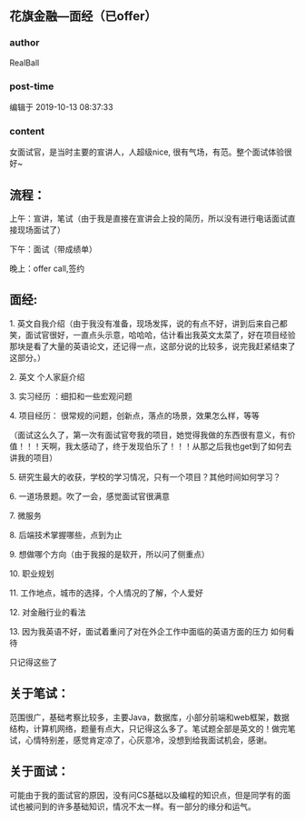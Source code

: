 ## 花旗金融—面经（已offer）
### author 
RealBall
### post-time 

编辑于  2019-10-13 08:37:33
### content 
<div class="post-topic-des nc-post-content">
 <p>
  女面试官，是当时主要的宣讲人，人超级nice, 很有气场，有范。整个面试体验很好~
 </p>
 <h2>
  <strong>
   流程：
  </strong>
 </h2>
 <p>
  上午：宣讲，笔试（由于我是直接在宣讲会上投的简历，所以没有进行电话面试直接现场面试了）
 </p>
 <p>
  下午：面试（带成绩单）
 </p>
 <p>
  晚上：offer call,签约
 </p>
 <h2>
  <strong>
   面经:
  </strong>
 </h2>
 <p>
  1. 英文自我介绍（由于我没有准备，现场发挥，说的有点不好，讲到后来自己都笑，面试官很好，一直点头示意，哈哈哈，估计看出我英文太菜了，好在项目经验那块是看了大量的英语论文，还记得一点，这部分说的比较多，说完我赶紧结束了这部分。）
 </p>
 <p>
  2. 英文 个人家庭介绍
 </p>
 <p>
  3. 实习经历 ：细扣和一些宏观问题
 </p>
 <p>
  4. 项目经历： 很常规的问题，创新点，落点的场景，效果怎么样，等等
 </p>
 <p>
  （面试这么久了，第一次有面试官夸我的项目，她觉得我做的东西很有意义，有价值！！！天啊，我太感动了，终于发现伯乐了！！！从那之后我也get到了如何去讲我的项目）
 </p>
 <p>
  5. 研究生最大的收获，学校的学习情况，只有一个项目？其他时间如何学习？
 </p>
 <p>
  6. 一道场景题。吹了一会，感觉面试官很满意
 </p>
 <p>
  7. 微服务
 </p>
 <p>
  8. 后端技术掌握哪些，点到为止
 </p>
 <p>
  9. 想做哪个方向（由于我报的是软开，所以问了侧重点）
 </p>
 <p>
  10. 职业规划
 </p>
 <p>
  11. 工作地点，城市的选择，个人情况的了解，个人爱好
 </p>
 <p>
  12. 对金融行业的看法
 </p>
 <p>
  13. 因为我英语不好，面试着重问了对在外企工作中面临的英语方面的压力 如何看待
 </p>
 <p>
  只记得这些了
 </p>
 <h2>
  <strong>
   关于笔试：
  </strong>
 </h2>
 <p>
  范围很广，基础考察比较多，主要Java，数据库，小部分前端和web框架，数据结构，计算机网络，题量有点大，只记得这么多了。笔试题全部是英文的！做完笔试，心情特别差，感觉肯定凉了，心灰意冷，没想到给我面试机会，感谢。
 </p>
 <h2>
  <strong>
   关于面试：
  </strong>
 </h2>
 <p>
  可能由于我的面试官的原因，没有问CS基础以及编程的知识点，但是同学有的面试也被问到的许多基础知识，情况不太一样。有一部分的缘分和运气。
 </p>
 <p>
 </p>
</div>
